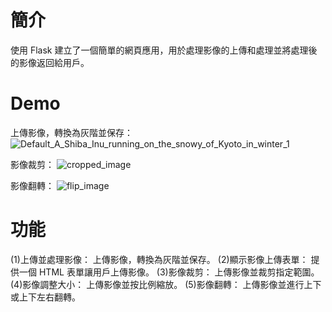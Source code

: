 # 簡介
使用 Flask 建立了一個簡單的網頁應用，用於處理影像的上傳和處理並將處理後的影像返回給用戶。
# Demo
上傳影像，轉換為灰階並保存：
![Default_A_Shiba_Inu_running_on_the_snowy_of_Kyoto_in_winter_1](https://github.com/vat2cat/OpenCV/assets/160461838/d6457cf6-ec5b-4731-b987-d40b78775ebc)

影像裁剪：
![cropped_image](https://github.com/vat2cat/OpenCV/assets/160461838/c4100dc9-e0c5-478a-93ad-215bd27d42d9)

影像翻轉：
![flip_image](https://github.com/vat2cat/OpenCV/assets/160461838/6aac69d8-02e6-4a47-9416-fb48f1f133fe)

# 功能
(1)上傳並處理影像： 上傳影像，轉換為灰階並保存。
(2)顯示影像上傳表單： 提供一個 HTML 表單讓用戶上傳影像。
(3)影像裁剪： 上傳影像並裁剪指定範圍。
(4)影像調整大小： 上傳影像並按比例縮放。
(5)影像翻轉： 上傳影像並進行上下或上下左右翻轉。
